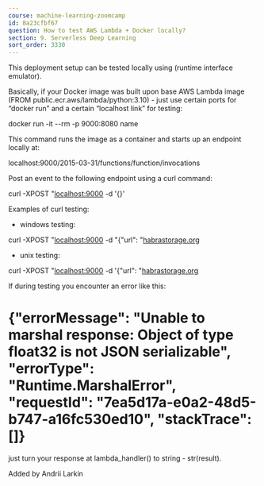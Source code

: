 ```yaml
---
course: machine-learning-zoomcamp
id: 8a23cfbf67
question: How to test AWS Lambda + Docker locally?
section: 9. Serverless Deep Learning
sort_order: 3330
---
```


This deployment setup can be tested locally using  (runtime interface emulator).

Basically, if your Docker image was built upon base AWS Lambda image (FROM public.ecr.aws/lambda/python:3.10) - just use certain ports for “docker run” and a certain “localhost link” for testing:

docker run -it --rm -p 9000:8080 name

This command runs the image as a container and starts up an endpoint locally at:

localhost:9000/2015-03-31/functions/function/invocations

Post an event to the following endpoint using a curl command:

curl -XPOST "[localhost:9000](http://localhost:9000/2015-03-31/functions/function/invocations") -d '{}'

Examples of curl testing:

* windows testing:

curl -XPOST "[localhost:9000](http://localhost:9000/2015-03-31/functions/function/invocations") -d "{\"url\": \"[habrastorage.org](https://habrastorage.org/webt/rt/d9/dh/rtd9dhsmhwrdezeldzoqgijdg8a.jpeg\"}")

* unix testing:

curl -XPOST "[localhost:9000](http://localhost:9000/2015-03-31/functions/function/invocations") -d '{"url": "[habrastorage.org](https://habrastorage.org/webt/rt/d9/dh/rtd9dhsmhwrdezeldzoqgijdg8a.jpeg"}')

If during testing you encounter an error like this:

# {"errorMessage": "Unable to marshal response: Object of type float32 is not JSON serializable", "errorType": "Runtime.MarshalError", "requestId": "7ea5d17a-e0a2-48d5-b747-a16fc530ed10", "stackTrace": []}

just turn your response at lambda_handler() to string - str(result).

Added by Andrii Larkin

